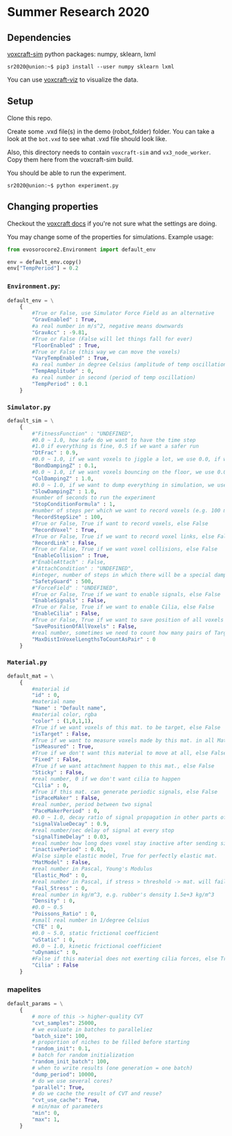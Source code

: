 # Summer Research 2020

## Dependencies

[voxcraft-sim](https://github.com/voxcraft/voxcraft-sim)
python packages: numpy, sklearn, lxml
```console
sr2020@union:~$ pip3 install --user numpy sklearn lxml
```

You can use [voxcraft-viz](https://github.com/voxcraft/voxcraft-viz) to visualize the data.

## Setup

Clone this repo.

Create some .vxd file(s) in the demo (robot\_folder) folder. You can take a look at the `bot.vxd` to see what .vxd file should look like.

Also, this directory needs to contain `voxcraft-sim` and `vx3_node_worker`. Copy them here from the voxcraft-sim build.

You should be able to run the experiment.

```console
sr2020@union:~$ python experiment.py
```

## Changing properties

Checkout the [voxcraft docs](https://gpuvoxels.readthedocs.io/) if you're not sure what the settings are doing.

You may change some of the properties for simulations. Example usage:
```python
from evosorocore2.Environment import default_env

env = default_env.copy()
env["TempPeriod"] = 0.2
```

### `Environment.py`:
```python
default_env = \
    {
        #True or False, use Simulator Force Field as an alternative
        "GravEnabled" : True,
        #a real number in m/s^2, negative means downwards
        "GravAcc" : -9.81,
        #True or False (False will let things fall for ever)
        "FloorEnabled" : True,
        #True or False (this way we can move the voxels)
        "VaryTempEnabled" : True,
        #a real number in degree Celsius (amplitude of temp oscillation)
        "TempAmplitude" : 0,
        #a real number in second (period of temp oscillation)
        "TempPeriod" : 0.1
    }
```
### `Simulator.py`
```python
default_sim = \
    {
        #"FitnessFunction" : "UNDEFINED",
        #0.0 ~ 1.0, how safe do we want to have the time step 
        #1.0 if everything is fine, 0.5 if we want a safer run
        "DtFrac" : 0.9,
        #0.0 ~ 1.0, if we want voxels to jiggle a lot, we use 0.0, if we want to calm down, 1.0
        "BondDampingZ" : 0.1,
        #0.0 ~ 1.0, if we want voxels bouncing on the floor, we use 0.0, otherwise 1.0    
        "ColDampingZ" : 1.0,
        #0.0 ~ 1.0, if we want to dump everything in simulation, we use 1.0, otherwise 0.0
        "SlowDampingZ" : 1.0, 
        #number of seconds to run the experiment
        "StopConditionFormula" : 1,
        #number of steps per which we want to record voxels (e.g. 100 means every 100 steps)
        "RecordStepSize" : 100,
        #True or False, True if want to record voxels, else False
        "RecordVoxel" : True,
        #True or False, True if we want to record voxel links, else False
        "RecordLink" : False,
        #True or False, True if we want voxel collisions, else False
        "EnableCollision" : True,
        #"EnableAttach" : False,
        #"AttachCondition" : "UNDEFINED",
        #integer, number of steps in which there will be a special damping
        "SafetyGuard" : 500,
        #"ForceField" : "UNDEFINED",
        #True or False, True if we want to enable signals, else False
        "EnableSignals" : False,
        #True or False, True if we want to enable Cilia, else False
        "EnableCilia" : False,
        #True or False, True if we want to save position of all voxels
        "SavePositionOfAllVoxels" : False,
        #real number, sometimes we need to count how many pairs of Target voxels are close to each other
        "MaxDistInVoxelLengthsToCountAsPair" : 0
    }
```
### `Material.py`
```python
default_mat = \
    {
        #material id
        "id" : 0,
        #material name
        "Name" : "Default name",
        #material color, rgba
        "color" : (1,0,1,1),
        #True if we want voxels of this mat. to be target, else False
        "isTarget" : False,
        #True if we want to measure voxels made by this mat. in all MathTree fcs(), else False
        "isMeasured" : True,
        #True if we don't want this material to move at all, else False
        "Fixed" : False,
        #True if we want attachment happen to this mat., else False
        "Sticky" : False,
        #real number, 0 if we don't want cilia to happen
        "Cilia" : 0,
        #True if this mat. can generate periodic signals, else False
        "isPaceMaker" : False,
        #real number, period between two signal
        "PaceMakerPeriod" : 0,
        #0.0 ~ 1.0, decay ratio of signal propagation in other parts of the body
        "signalValueDecay" : 0.9,
        #real number/sec delay of signal at every stop
        "signalTimeDelay" : 0.03,
        #real number how long does voxel stay inactive after sending signal
        "inactivePeriod" : 0.03,
        #False simple elastic model, True for perfectly elastic mat.
        "MatModel" : False,
        #real number in Pascal, Young's Modulus
        "Elastic_Mod" : 0,
        #real number in Pascal, if stress > threshold -> mat. will fail by fracture
        "Fail_Stress" : 0,
        #real number in kg/m^3, e.g. rubber's density 1.5e+3 kg/m^3
        "Density" : 0,
        #0.0 ~ 0.5
        "Poissons_Ratio" : 0,
        #small real number in 1/degree Celsius
        "CTE" : 0,
        #0.0 ~ 5.0, static frictional coefficient
        "uStatic" : 0,
        #0.0 ~ 1.0, kinetic frictional coefficient
        "uDynamic" : 0,
        #False if this material does not exerting cilia forces, else True
        "Cilia" : False
    }
```
### mapelites
```python
default_params = \
    {
        # more of this -> higher-quality CVT
        "cvt_samples": 25000,
        # we evaluate in batches to paralleliez
        "batch_size": 100,
        # proportion of niches to be filled before starting
        "random_init": 0.1,
        # batch for random initialization
        "random_init_batch": 100,
        # when to write results (one generation = one batch)
        "dump_period": 10000,
        # do we use several cores?
        "parallel": True,
        # do we cache the result of CVT and reuse?
        "cvt_use_cache": True,
        # min/max of parameters
        "min": 0,
        "max": 1,
    }
```
